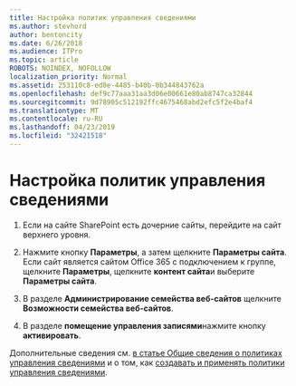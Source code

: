 ```yaml
---
title: Настройка политик управления сведениями
ms.author: stevhord
author: bentoncity
ms.date: 6/26/2018
ms.audience: ITPro
ms.topic: article
ROBOTS: NOINDEX, NOFOLLOW
localization_priority: Normal
ms.assetid: 253110c8-ed8e-4485-b40b-0b344843762a
ms.openlocfilehash: def9c77aaa31aa3d06e00661e80ab8747ca32844
ms.sourcegitcommit: 9d78905c512192ffc4675468abd2efc5f2e4baf4
ms.translationtype: MT
ms.contentlocale: ru-RU
ms.lasthandoff: 04/23/2019
ms.locfileid: "32421518"
---
```

# <a name="set-up-information-management-policies"></a>Настройка политик управления сведениями

1. Если на сайте SharePoint есть дочерние сайты, перейдите на сайт верхнего уровня.
    
2. Нажмите кнопку **Параметры**, а затем щелкните **Параметры сайта**. Если сайт является сайтом Office 365 с подключением к группе, щелкните **Параметры**, щелкните **контент сайта**и выберите **Параметры сайта**.
    
3. В разделе **Администрирование семейства веб-сайтов** щелкните **Возможности семейства веб-сайтов**.
    
4. В разделе **помещение управления записями**нажмите кнопку **активировать**.
    
Дополнительные сведения см. [в статье Общие сведения о политиках управления сведениями](https://go.microsoft.com/fwlink/?linkid=404239) и о том, как [создавать и применять политики управления сведениями](https://go.microsoft.com/fwlink/?linkid=2003916).
  


